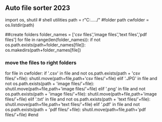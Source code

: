 ## Auto file sorter 2023

import  os, shutil # shell utilities
path = r"C:\...../" #folder path
cwfolder = os.listdir(path)

##create folders 
folder_names = ['csv files','image files','text files','pdf files']
for file in range(len(folder_names)):
    if not os.path.exists(path+folder_names[file]):
             os.makedirs(path+folder_names[file])

### move the files to right folders        
for file in cwfolder:
    if '.csv' in file and not os.path.exists(path + 'csv files/'+file):
        shutil.move(path+file,path+'csv files/'+file)
    elif '.JPG' in file and not os.path.exists(path + 'image files/'+file):
        shutil.move(path+file,path+'image files/'+file)
    elif '.png' in file and not os.path.exists(path + 'image files/'+file):
        shutil.move(path+file,path+'image files/'+file)
    elif '.txt' in file and not os.path.exists(path + 'text files/'+file):
        shutil.move(path+file,path+'text files/'+file)
    elif '.pdf' in file and not os.path.exists(path + 'pdf files/'+file):
        shutil.move(path+file,path+'pdf files/'+file)
#end
